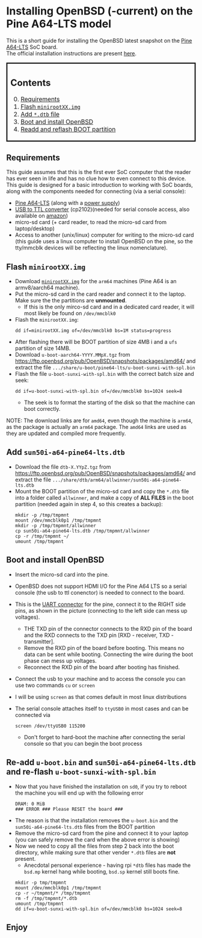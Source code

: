 # Installing OpenBSD (-current) on the Pine A64-LTS model

This is a short guide for installing the OpenBSD latest snapshot on the [Pine A64-LTS](https://pine64.com/product/pine-a64-lts/?v=0446c16e2e66) SoC board.<br/>
The official installation instructions are present [here](https://ftp.openbsd.org/pub/OpenBSD/snapshots/arm64/INSTALL.arm64).

<table>
<tr>
<td width="27%" style="border-style:solid; border-radius:10px;">

## Contents

0. [Requirements](#requirements)
1. [Flash `minirootXX.img`](#flash)
2. [Add `*.dtb` file](#dtb)
3. [Boot and install OpenBSD](#boot)
4. [Readd and reflash BOOT partition](#reflash)

</td>
</tr>
</table>

## Requirements <a name="requirements"></a>
This guide assumes that this is the first ever SoC computer that the reader has ever seen in life and has no clue how to even connect to this device.<br/>
This guide is designed for a basic introduction to working with SoC boards, along with the components needed for connecting (via a serial console):
- [Pine A64-LTS](https://pine64.com/product/pine-a64-lts/?v=0446c16e2e66) (along with a [power supply](https://pine64.com/?product=pine-a64-usa-power-supply&v=0446c16e2e66))
- [USB to TTL converter](https://store.pine64.org/?product=pinebook-serial-console) (cp2102)(needed for serial console access, also available on [amazon](https://www.amazon.com/gp/product/B008AGDTA4/))
- micro-sd card (+ card reader, to read the micro-sd card from laptop/desktop)
- Access to another (unix/linux) computer for writing to the micro-sd card (this guide uses a linux computer to install OpenBSD on the pine, so the tty/mmcblk devices will be reflecting the linux nomenclature).

## Flash `minirootXX.img` <a name="flash"></a>
- Download [`minirootXX.img`](https://ftp.openbsd.org/pub/OpenBSD/snapshots/arm64/) for the `arm64` machines (Pine A64 is an armv8/aarch64 machine).
- Put the micro-sd card in the card reader and connect it to the laptop. Make sure the the partitions are **unmounted**.
  - If this is the only mirco-sd card and in a dedicated card reader, it will most likely be found on `/dev/mmcblk0`
- Flash the `minirootXX.img`:
    ```
    dd if=minirootXX.img of=/dev/mmcblk0 bs=1M status=progress
    ```
- After flashing there will be BOOT partition of size 4MB i and a `ufs` partition of size 14MB.
- Download `u-boot-aarch64-YYYY.MMpX.tgz` from https://ftp.openbsd.org/pub/OpenBSD/snapshots/packages/amd64/ and extract the file `.../share/u-boot/pine64-lts/u-boot-sunxi-with-spl.bin`
- Flash the file `u-boot-sunxi-with-spl.bin` with the correct batch size and seek:
    ```
    dd if=u-boot-sunxi-with-spl.bin of=/dev/mmcblk0 bs=1024 seek=8
    ```
  - The seek is to format the starting of the disk so that the machine can boot correctly.
  
NOTE: The download links are for `amd64`, even though the machine is `arm64`, as the package is actually an `arm64` package. The `amd64` links are used as they are updated and compiled more frequently.

## Add `sun50i-a64-pine64-lts.dtb` <a name="dtb"></a>
- Download the file `dtb-X.YYpZ.tgz` from https://ftp.openbsd.org/pub/OpenBSD/snapshots/packages/amd64/ and extract the file `.../share/dtb/arm64/allwinner/sun50i-a64-pine64-lts.dtb`
- Mount the BOOT partition of the micro-sd card and copy the `*.dtb` file into a folder called `allwinner`, and make a copy of **ALL FILES** in the boot partition (needed again in step 4, so this creates a backup):
    ```
    mkdir -p /tmp/tmpmnt
    mount /dev/mmcblk0p1 /tmp/tmpmnt
    mkdir -p /tmp/tmpmnt/allwinner
    cp sun50i-a64-pine64-lts.dtb /tmp/tmpmnt/allwinner
    cp -r /tmp/tmpmnt ~/
    umount /tmp/tmpmnt
    ```

## Boot and install OpenBSD <a name="boot"></a>
- Insert the micro-sd card into the pine.
- OpenBSD does not support HDMI I/O for the Pine A64 LTS so a serial console (the usb to ttl conenctor) is needed to connect to the board.
- This is the [UART connector](http://linux-sunxi.org/File:Pine64_UART0.jpg) for the pine, connect it to the RIGHT side pins, as shown in the picture (connecting to the left side can mess up voltages).
  - THE TXD pin of the connector connects to the RXD pin of the board and the RXD connects to the TXD pin [RXD - receiver, TXD - transmitter].
  - Remove the RXD pin of the board before booting. This means no data can be sent while booting. Connecting the wire during the boot phase can mess up voltages. 
  - Reconnect the RXD pin of the board after booting has finished.

- Connect the usb to your machine and to access the console you can use two commands `cu` or `screen`
- I will be using `screen` as that comes default in most linux distributions
- The serial console attaches itself to `ttyUSB0` in most cases and can be connected via
    ```
    screen /dev/ttyUSB0 115200
    ```
  - Don't forget to hard-boot the machine after connecting the serial console so that you can begin the boot process

## Re-add `u-boot.bin` and `sun50i-a64-pine64-lts.dtb` and re-flash `u-boot-sunxi-with-spl.bin` <a name="reflash"></a>
- Now that you have finished the installation on `sd0`, if you try to reboot the machine you will end up with the following error
    ```
    DRAM: 0 MiB
    ### ERROR ### Please RESET the board ###
    ```
- The reason is that the installation removes the `u-boot.bin` and the `sun50i-a64-pine64-lts.dtb` files from the BOOT partition
- Remove the micro-sd card from the pine and connect it to your laptop (you can safely remove the card when the above error is showing)
- Now we need to copy all the files from step 2 back into the boot directory, while making sure that other vender `*.dtb` files are **not** present.
    - Anecdotal personal experience - having rpi `*dtb` files has made the `bsd.mp` kernel hang while booting, `bsd.sp` kernel still boots fine.
    ```
    mkdir -p tmp/tmpmnt
    mount /dev/mmcblk0p1 /tmp/tmpmnt
    cp -r ~/tmpmnt/* /tmp/tmpmnt
    rm -f /tmp/tmpmnt/*.dtb
    umount /tmp/tmpmnt
    dd if=u-boot-sunxi-with-spl.bin of=/dev/mmcblk0 bs=1024 seek=8
    ```

## Enjoy
